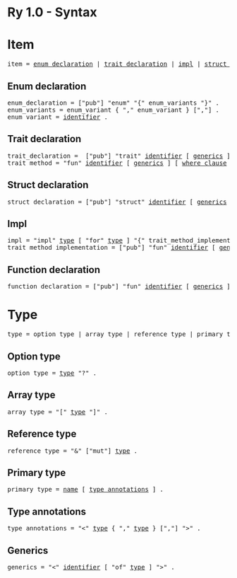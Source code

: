 
# Ry 1.0 - Syntax

# Item
<pre>
item = <a href="#enum-declaration">enum_declaration</a> | <a href="#trait-declaration">trait_declaration</a> | <a href="#impl">impl</a> | <a href="#struct-declaration">struct_declaration</a> | <a href="#function-declaration">function_declaration</a> .
</pre>

## Enum declaration

<pre>
enum_declaration = ["pub"] "enum" "{" enum_variants "}" .
enum_variants = enum_variant { "," enum_variant } [","] .
enum_variant = <a href="#identifier">identifier</a> .
</pre>

## Trait declaration

<pre>
trait_declaration =  ["pub"] "trait" <a href="#identifier">identifier</a> [ <a href="#generics">generics</a> ] [ <a href="#where-clause">where_clause</a> ] "{" { trait_method ";" } "}" .
trait_method = "fun" <a href="#identifier">identifier</a> [ <a href="#generics">generics</a> ] [ <a href="#where-clause">where_clause</a> ] <a href="#function-arguments">function_arguments</a> ( ";" | <a href="#block">block</a> ).
</pre>

## Struct declaration

<pre>
struct_declaration = ["pub"] "struct" <a href="#identifier">identifier</a> [ <a href="#generics">generics</a> ] [ <a href="#where-clause">where_clause</a> ] "{" [ "pub" ] [ "mut" ] <a href="#identifier">identifier</a> <a href="#type">type</a> "}" .
</pre>

## Impl

<pre>
impl = "impl" <a href="#type">type</a> [ "for" <a href="#type">type</a> ] "{" trait_method_implementation "}" .
trait_method_implementation = ["pub"] "fun" <a href="#identifier">identifier</a> [ <a href="#generics">generics</a> ] [ <a href="#where-clause">where_clause</a> ] <a href="#function-arguments">function_arguments</a> <a href="#block">block</a> .
</pre>

## Function declaration

<pre>
function_declaration = ["pub"] "fun" <a href="#identifier">identifier</a> [ <a href="#generics">generics</a> ] [ <a href="#where-clause">where_clause</a> ] <a href="#function-arguments">function_arguments</a> <a href="#block">block</a> .
</pre>

# Type

<pre>
type = option_type | array_type | reference_type | primary_type .
</pre>

## Option type
<pre>
option_type = <a href="#type">type</a> "?" .
</pre>

## Array type
<pre>
array_type = "[" <a href="#type">type</a> "]" .
</pre>

## Reference type
<pre>
reference_type = "&" ["mut"] <a href="#type">type</a> .
</pre>

## Primary type
<pre>
primary_type = <a href="#name">name</a> [ <a href="#type_annotations">type_annotations</a> ] .
</pre>

## Type annotations
<pre>
type_annotations = "<" <a href="#type">type</a> { "," <a href="#type">type</a> } [","] ">" .
</pre>

## Generics
<pre>
generics = "<" <a href="#identifier">identifier</a> [ "of" <a href="#type">type</a> ] ">" .
</pre>
